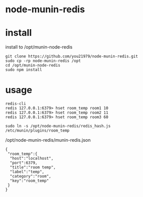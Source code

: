 node-munin-redis
================

# install
install to /opt/munin-node-redis

```
git clone https://github.com/you21979/node-munin-redis.git
sudo cp -rp node-munin-redis /opt
cd /opt/munin-node-redis
sudo npm install
```

# usage


```
redis-cli
redis 127.0.0.1:6379> hset room_temp room1 10
redis 127.0.0.1:6379> hset room_temp room2 11
redis 127.0.0.1:6379> hset room_temp room3 60

sudo ln -s /opt/node-munin-redis/redis_hash.js /etc/munin/plugins/room_temp
```

/opt/node-munin-redis/munin-redis.json

```
{
 "room_temp":{
  "host":"localhost",
  "port":6379,
  "title":"room temp",
  "label":"temp",
  "category":"room",
  "key":"room_temp"
 }
}
```

